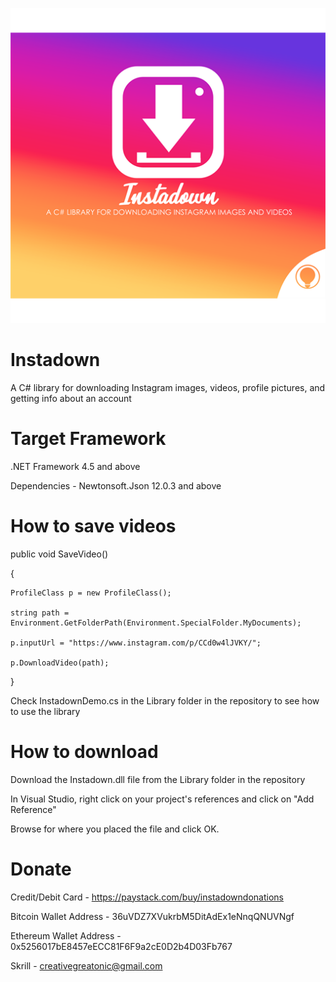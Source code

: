 ![Image](https://github.com/studiopixelite/instadown/blob/master/Library/Instadown%20By%20Pixelite.png?raw=true)

# Instadown
A C# library for downloading Instagram images, videos, profile pictures, and getting info about an account

# Target Framework
.NET Framework 4.5 and above

Dependencies - Newtonsoft.Json 12.0.3 and above

# How to save videos
public void SaveVideo()

{

    ProfileClass p = new ProfileClass();
    
    string path = Environment.GetFolderPath(Environment.SpecialFolder.MyDocuments);
    
    p.inputUrl = "https://www.instagram.com/p/CCd0w4lJVKY/"; 
    
    p.DownloadVideo(path);
 }
 
Check InstadownDemo.cs in the Library folder in the repository to see how to use the library

# How to download

Download the Instadown.dll file from the Library folder in the repository

In Visual Studio, right click on your project's references and click on "Add Reference"

Browse for where you placed the file and click OK.

# Donate 

Credit/Debit Card - https://paystack.com/buy/instadowndonations

Bitcoin Wallet Address - 36uVDZ7XVukrbM5DitAdEx1eNnqQNUVNgf

Ethereum Wallet Address - 0x5256017bE8457eECC81F6F9a2cE0D2b4D03Fb767

Skrill - creativegreatonic@gmail.com
